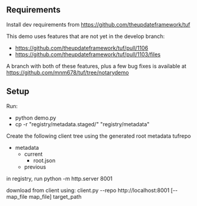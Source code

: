 ## Requirements
Install dev requirements from https://github.com/theupdateframework/tuf

This demo uses features that are not yet in the develop branch:
* https://github.com/theupdateframework/tuf/pull/1106
* https://github.com/theupdateframework/tuf/pull/1103/files

A branch with both of these features, plus a few bug fixes is available at
https://github.com/mnm678/tuf/tree/notarydemo

## Setup
Run:
* python demo.py
* cp -r "registry/metadata.staged/" "registry/metadata"

Create the following client tree using the generated root metadata
tufrepo
- metadata
  - current
    - root.json
  - previous

in registry, run python -m http.server 8001

download from client using:
client.py --repo http://localhost:8001 [--map_file map_file] target_path

